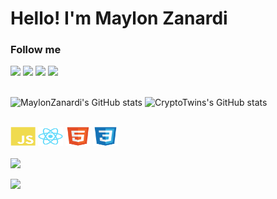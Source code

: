 # Hello! I'm Maylon Zanardi

### Follow me
<div> 
   <a href="https://www.linkedin.com/in/maylonzanardi/" target="_blank"><img src="https://img.shields.io/badge/-LinkedIn-%230077B5?style=for-the-badge&logo=linkedin&logoColor=white" target="_blank"></a> 
   <a href = "mailto:maylonzanardi@hotmail.com"><img src="https://img.shields.io/badge/Microsoft_Outlook-0078D4?style=for-the-badge&logo=microsoft-outlook&logoColor=white" target="_blank"></a>
   <a href="https://www.instagram.com/maylonzanardi/" target="_blank"><img src="https://img.shields.io/badge/-Instagram-%23E4405F?style=for-the-badge&logo=instagram&logoColor=white" target="_blank"></a>
   <a href="https://www.facebook.com/maylon.zanardi" target="_blank"><img src="https://img.shields.io/badge/Facebook-1877F2?style=for-the-badge&logo=facebook&logoColor=white" target="_blank"></a>  
</div>
<br>


![MaylonZanardi's GitHub stats](https://github-readme-stats.vercel.app/api?username=MaylonZanardi&show_icons=true&theme=merko)
![CryptoTwins's GitHub stats](https://github-readme-stats.vercel.app/api?username=CryptoTwinsbr&show_icons=true&theme=merko)


<div style="display: inline_block"><br>
  <img align="center" alt="MaylonZanardi-Js" height="30" width="40" src="https://raw.githubusercontent.com/devicons/devicon/master/icons/javascript/javascript-plain.svg">  
  <img align="center" alt="MaylonZanardi-React" height="30" width="40" src="https://raw.githubusercontent.com/devicons/devicon/master/icons/react/react-original.svg">
  <img align="center" alt="MaylonZanardi-HTML" height="30" width="40" src="https://raw.githubusercontent.com/devicons/devicon/master/icons/html5/html5-original.svg">
  <img align="center" alt="MaylonZanardi-CSS" height="30" width="40" src="https://raw.githubusercontent.com/devicons/devicon/master/icons/css3/css3-original.svg">  
</div>
<br>

<a href="https://github.com/meofbr">
  <img align="center" src="https://github-readme-stats.vercel.app/api/top-langs/?username=maylonzanardi&theme=merko">
</a>
<br>
<br>
<img src="https://i.postimg.cc/cJbmxsHz/fundo-git.png">
